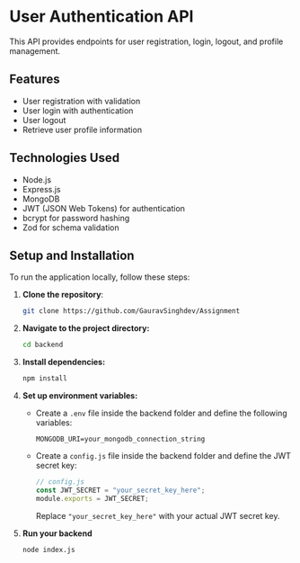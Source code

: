 # User Authentication API

This API provides endpoints for user registration, login, logout, and profile management.

## Features

- User registration with validation
- User login with authentication
- User logout
- Retrieve user profile information

## Technologies Used

- Node.js
- Express.js
- MongoDB
- JWT (JSON Web Tokens) for authentication
- bcrypt for password hashing
- Zod for schema validation


## Setup and Installation
To run the application locally, follow these steps:

1. **Clone the repository**:

   ```bash
   git clone https://github.com/GauravSinghdev/Assignment
2. **Navigate to the project directory:**
	```bash
	cd backend
3. **Install dependencies:**
	```bash
	npm install
4. **Set up environment variables:**

   - Create a `.env` file inside the backend folder and define the following variables:
     ```plaintext
     MONGODB_URI=your_mongodb_connection_string
     ```
   - Create a `config.js` file inside the backend folder and define the JWT secret key:
     ```javascript
     // config.js
     const JWT_SECRET = "your_secret_key_here";
     module.exports = JWT_SECRET;
     ```

		Replace `"your_secret_key_here"` with your actual JWT secret key.
5. **Run your backend**
	```bash
	node index.js
